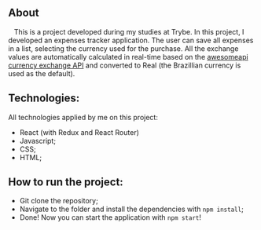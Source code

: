 ## About
&nbsp;&nbsp; This is a project developed during my studies at Trybe. In this project, I developed an expenses tracker application. The user can save all expenses in a list, selecting the currency used for the purchase. All the exchange values are automatically calculated in real-time based on the [awesomeapi currency exchange API](https://docs.awesomeapi.com.br/api-de-moedas) and converted to Real (the Brazillian currency is used as the default).

## Technologies:
All technologies applied by me on this project:
- React (with Redux and React Router)
- Javascript;
- CSS;
- HTML;

## How to run the project:
- Git clone the repository;
- Navigate to the folder and install the dependencies with `npm install`;
- Done! Now you can start the application with `npm start`!
